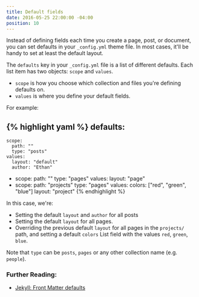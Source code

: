 ```yaml
---
title: Default fields
date: 2016-05-25 22:00:00 -04:00
position: 10
---
```


Instead of defining fields each time you create a page, post, or document, you can set defaults in your `_config.yml` theme file. In most cases, it'll be handy to set at least the default layout.

The `defaults` key in your `_config.yml` file is a list of different defaults. Each list item has two objects: `scope` and `values`.

- `scope` is how you choose which collection and files you're defining defaults on.
- `values` is where you define your default fields.

For example:

{% highlight yaml %}
defaults:
  -
    scope:
      path: ""
      type: "posts"
    values:
      layout: "default"
      author: "Ethan"
  -
    scope:
      path: ""
      type: "pages"
    values:
      layout: "page"
  -
    scope:
      path: "projects"
      type: "pages"
    values:
      colors: ["red", "green", "blue"]
      layout: "project"
{% endhighlight %}

In this case, we're:

- Setting the default `layout` and `author` for all posts
- Setting the default `layout` for all pages.
- Overriding the previous default `layout` for all pages in the `projects/` path, and setting a default `colors` List field with the values `red`, `green`, `blue`.

Note that `type` can be `posts`, `pages` or any other collection name (e.g. `people`).

### Further Reading:

- [Jekyll: Front Matter defaults](http://jekyllrb.com/docs/configuration/#front-matter-defaults)
